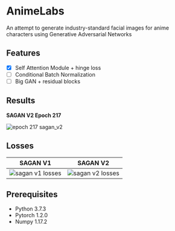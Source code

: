 # AnimeLabs
An attempt to generate industry-standard facial images for anime characters using Generative Adversarial Networks

## Features
- [x] Self Attention Module + hinge loss
- [ ] Conditional Batch Normalization
- [ ] Big GAN + residual blocks

## Results
**SAGAN V2 Epoch 217**  

![epoch 217 sagan_v2](https://github.com/Pie31415/Anime_GAN/blob/master/imgs/Epoch%20217.png)

## Losses

| **SAGAN V1**         | **SAGAN V2** |
| ------------- |:-------------:| 
| ![sagan v1 losses](https://github.com/Pie31415/Anime_GAN/blob/master/imgs/sagan.png)     | ![sagan v2 losses](https://github.com/Pie31415/Anime_GAN/blob/master/imgs/sagan_v2.png)| 


## Prerequisites
- Python 3.7.3
- Pytorch 1.2.0
- Numpy 1.17.2
